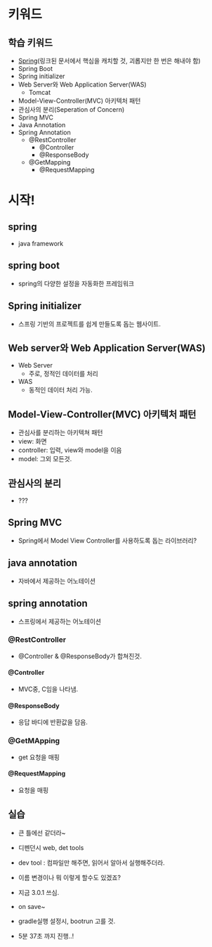 # 키워드
## 학습 키워드

- [Spring](https://docs.spring.io/spring-framework/docs/current/reference/html/overview.html#overview)(링크된 문서에서 핵심을 캐치할 것, 괴롭지만 한 번은 해내야 함)
- Spring Boot
- Spring initializer
- Web Server와 Web Application Server(WAS)
    - Tomcat
- Model-View-Controller(MVC) 아키텍처 패턴
- 관심사의 분리(Seperation of Concern)
- Spring MVC
- Java Annotation
- Spring Annotation
    - @RestController
        - @Controller
        - @ResponseBody
    - @GetMapping
        - @RequestMapping
# 시작!
## spring
* java framework

## spring boot
* spring의 다양한 설정을 자동화한 프레임워크

## Spring initializer
* 스프링 기반의 프로젝트를 쉽게 만들도록 돕는 웹사이트.

## Web server와 Web Application Server(WAS)
* Web Server
    * 주로, 정적인 데이터를 처리
* WAS
    * 동적인 데이터 처리 가능.

## Model-View-Controller(MVC) 아키텍처 패턴
* 관심사를 분리하는 아키텍쳐 패턴
* view: 화면
* controller: 입력, view와 model을 이음
* model: 그외 모든것.
## 관심사의 분리
* ???
## Spring MVC
* Spring에서 Model View Controller를 사용하도록 돕는 라이브러리?
## java annotation
* 자바에서 제공하는 어노테이션
## spring annotation
* 스프링에서 제공하는 어노테이션
### @RestController
* @Controller & @ResponseBody가 합쳐진것.
#### @Controller
* MVC중, C임을 나타냄.
#### @ResponseBody
* 응답 바디에 반환값을 담음.
### @GetMApping
* get 요청을 매핑
#### @RequestMapping
* 요청을 매핑
## 실습
* 큰 틀에선 같더라~
* 디펜던시 web, det tools
* dev tool : 컴파일만 해주면, 읽어서 알아서 실행해주더라.
* 이름 변경이나 뭐 이렇게 할수도 있겠죠?
* 지금 3.0.1 쓰심.
* on save~
* gradle실행 설정시, bootrun 고를 것.

* 5분 37초 까지 진행..!
